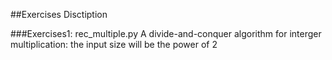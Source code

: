 ##Exercises Disctiption

###Exercises1: rec_multiple.py
A divide-and-conquer algorithm for interger multiplication:
the input size will be the power of 2
